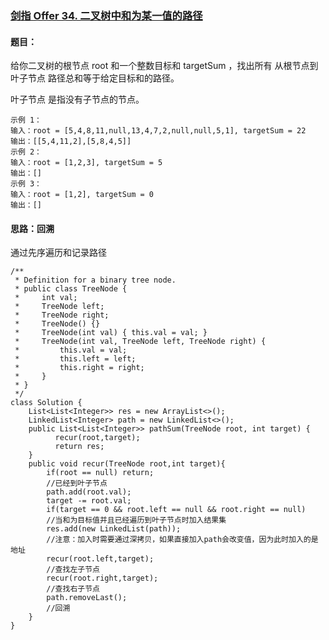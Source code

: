 ### [剑指 Offer 34. 二叉树中和为某一值的路径](https://leetcode.cn/problems/er-cha-shu-zhong-he-wei-mou-yi-zhi-de-lu-jing-lcof/)

#### 题目：

给你二叉树的根节点 root 和一个整数目标和 targetSum ，找出所有 从根节点到叶子节点 路径总和等于给定目标和的路径。

叶子节点 是指没有子节点的节点。

```
示例 1：
输入：root = [5,4,8,11,null,13,4,7,2,null,null,5,1], targetSum = 22
输出：[[5,4,11,2],[5,8,4,5]]
示例 2：
输入：root = [1,2,3], targetSum = 5
输出：[]
示例 3：
输入：root = [1,2], targetSum = 0
输出：[]
```

#### 思路：回溯

通过先序遍历和记录路径

```
/**
 * Definition for a binary tree node.
 * public class TreeNode {
 *     int val;
 *     TreeNode left;
 *     TreeNode right;
 *     TreeNode() {}
 *     TreeNode(int val) { this.val = val; }
 *     TreeNode(int val, TreeNode left, TreeNode right) {
 *         this.val = val;
 *         this.left = left;
 *         this.right = right;
 *     }
 * }
 */
class Solution {
    List<List<Integer>> res = new ArrayList<>();
    LinkedList<Integer> path = new LinkedList<>();
    public List<List<Integer>> pathSum(TreeNode root, int target) {
          recur(root,target);
          return res;
    }
    public void recur(TreeNode root,int target){
        if(root == null) return;
        //已经到叶子节点
        path.add(root.val);
        target -= root.val;
        if(target == 0 && root.left == null && root.right == null)
        //当和为目标值并且已经遍历到叶子节点时加入结果集
        res.add(new LinkedList(path));
        //注意：加入时需要通过深拷贝，如果直接加入path会改变值，因为此时加入的是地址
        recur(root.left,target);
        //查找左子节点
        recur(root.right,target);
        //查找右子节点
        path.removeLast();
        //回溯
    }
}
```


